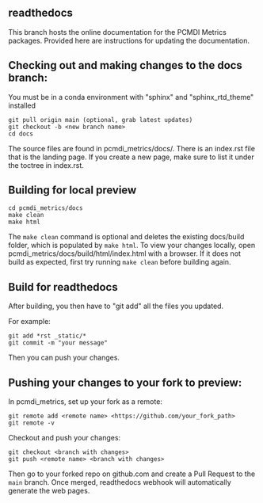 readthedocs
-----------
This branch hosts the online documentation for the PCMDI Metrics packages. Provided here are instructions for updating the documentation.

Checking out and making changes to the docs branch:
---------------------------------------------------

You must be in a conda environment with "sphinx" and "sphinx_rtd_theme" installed
```
git pull origin main (optional, grab latest updates)
git checkout -b <new branch name>
cd docs
```
The source files are found in pcmdi_metrics/docs/. There is an index.rst file that is the landing page. If you create a new page, make sure to list it under the toctree in index.rst.

Building for local preview
--------------------------
```
cd pcmdi_metrics/docs
make clean
make html
```
The `make clean` command is optional and deletes the existing docs/build folder, which is populated by `make html`.
To view your changes locally, open pcmdi_metrics/docs/build/html/index.html with a browser. If it does not build as expected, first try running `make clean` before building again.

Build for readthedocs
---------------------
After building, you then have to "git add" all the files you updated.

For example:
```
git add *rst _static/*
git commit -m "your message"
```
Then you can push your changes.

Pushing your changes to your fork to preview:
---------------------------------------------
In pcmdi_metrics, set up your fork as a remote:
```
git remote add <remote name> <https://github.com/your_fork_path>
git remote -v
```
Checkout and push your changes:
```
git checkout <branch with changes>
git push <remote name> <branch with changes>
```
Then go to your forked repo on github.com and create a Pull Request to the `main` branch. Once merged, readthedocs webhook will automatically generate the web pages.

